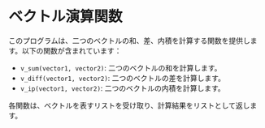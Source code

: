 # ベクトル演算関数

このプログラムは、二つのベクトルの和、差、内積を計算する関数を提供します。以下の関数が含まれています：

- `v_sum(vector1, vector2)`: 二つのベクトルの和を計算します。
- `v_diff(vector1, vector2)`: 二つのベクトルの差を計算します。
- `v_ip(vector1, vector2)`: 二つのベクトルの内積を計算します。

各関数は、ベクトルを表すリストを受け取り、計算結果をリストとして返します。
